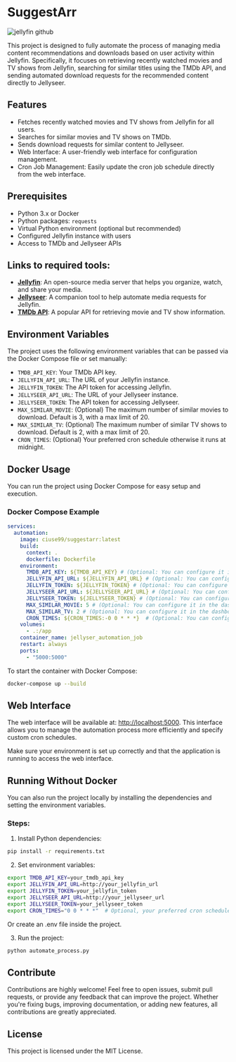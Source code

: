 
# SuggestArr
![jellyfin github](https://github.com/user-attachments/assets/78c0616b-f7d2-49f6-9ff6-2c1f9969aae9)

This project is designed to fully automate the process of managing media content recommendations and downloads based on user activity within Jellyfin. Specifically, it focuses on retrieving recently watched movies and TV shows from Jellyfin, searching for similar titles using the TMDb API, and sending automated download requests for the recommended content directly to Jellyseer.

## Features
- Fetches recently watched movies and TV shows from Jellyfin for all users.
- Searches for similar movies and TV shows on TMDb.
- Sends download requests for similar content to Jellyseer.
- Web Interface: A user-friendly web interface for configuration management.
- Cron Job Management: Easily update the cron job schedule directly from the web interface.

## Prerequisites
- Python 3.x or Docker
- Python packages: `requests`
- Virtual Python environment (optional but recommended)
- Configured Jellyfin instance with users
- Access to TMDb and Jellyseer APIs

## Links to required tools:
- **[Jellyfin](https://jellyfin.org/)**: An open-source media server that helps you organize, watch, and share your media.
- **[Jellyseer](https://github.com/Fallenbagel/jellyseerr)**: A companion tool to help automate media requests for Jellyfin.
- **[TMDb API](https://www.themoviedb.org/documentation/api)**: A popular API for retrieving movie and TV show information.

## Environment Variables
The project uses the following environment variables that can be passed via the Docker Compose file or set manually:
- `TMDB_API_KEY`: Your TMDb API key.
- `JELLYFIN_API_URL`: The URL of your Jellyfin instance.
- `JELLYFIN_TOKEN`: The API token for accessing Jellyfin.
- `JELLYSEER_API_URL`: The URL of your Jellyseer instance.
- `JELLYSEER_TOKEN`: The API token for accessing Jellyseer.
- `MAX_SIMILAR_MOVIE`: (Optional) The maximum number of similar movies to download. Default is 3, with a max limit of 20.
- `MAX_SIMILAR_TV`: (Optional) The maximum number of similar TV shows to download. Default is 2, with a max limit of 20.
- `CRON_TIMES`: (Optional) Your preferred cron schedule otherwise it runs at midnight.

## Docker Usage

You can run the project using Docker Compose for easy setup and execution.

### Docker Compose Example

```yaml
services:
  automation:
    image: ciuse99/suggestarr:latest
    build:
      context: .
      dockerfile: Dockerfile
    environment:
      TMDB_API_KEY: ${TMDB_API_KEY} # (Optional: You can configure it in the dashboard)
      JELLYFIN_API_URL: ${JELLYFIN_API_URL} # (Optional: You can configure it in the dashboard)
      JELLYFIN_TOKEN: ${JELLYFIN_TOKEN} # (Optional: You can configure it in the dashboard)
      JELLYSEER_API_URL: ${JELLYSEER_API_URL} # (Optional: You can configure it in the dashboard)
      JELLYSEER_TOKEN: ${JELLYSEER_TOKEN} # (Optional: You can configure it in the dashboard)
      MAX_SIMILAR_MOVIE: 5 # (Optional: You can configure it in the dashboard. Default: 2, Max: 20)
      MAX_SIMILAR_TV: 2 # (Optional: You can configure it in the dashboard. Default: 2, Max: 20)
      CRON_TIMES: ${CRON_TIMES:-0 0 * * *}  # (Optional: You can configure it in the dashboard. Default run at midnight.)
    volumes:
      - .:/app
    container_name: jellyser_automation_job
    restart: always
    ports:
      - "5000:5000"
```
To start the container with Docker Compose:

```bash
docker-compose up --build
```

## Web Interface

The web interface will be available at: [http://localhost:5000](http://localhost:5000). This interface allows you to manage the automation process more efficiently and specify custom cron schedules.

Make sure your environment is set up correctly and that the application is running to access the web interface.

## Running Without Docker
You can also run the project locally by installing the dependencies and setting the environment variables.

### Steps:
1. Install Python dependencies:

```bash
pip install -r requirements.txt
```

2. Set environment variables:

```bash
export TMDB_API_KEY=your_tmdb_api_key
export JELLYFIN_API_URL=http://your_jellyfin_url
export JELLYFIN_TOKEN=your_jellyfin_token
export JELLYSEER_API_URL=http://your_jellyseer_url
export JELLYSEER_TOKEN=your_jellyseer_token
export CRON_TIMES="0 0 * * *"  # Optional, your preferred cron schedule
```

Or create an .env file inside the project.

3. Run the project:

```bash
python automate_process.py
```

## Contribute
Contributions are highly welcome! Feel free to open issues, submit pull requests, or provide any feedback that can improve the project. Whether you're fixing bugs, improving documentation, or adding new features, all contributions are greatly appreciated.

## License
This project is licensed under the MIT License.


